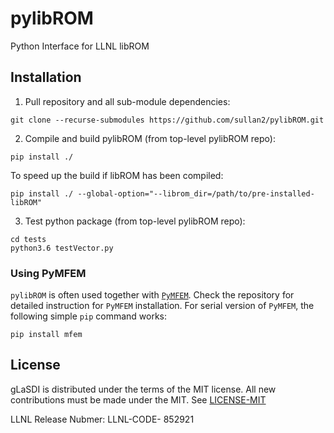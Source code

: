 # pylibROM
Python Interface for LLNL libROM 

## Installation

1. Pull repository and all sub-module dependencies:
  ```
  git clone --recurse-submodules https://github.com/sullan2/pylibROM.git
  ```

2. Compile and build pylibROM (from top-level pylibROM repo):
  ```
  pip install ./
  ```
  To speed up the build if libROM has been compiled:
  ```
  pip install ./ --global-option="--librom_dir=/path/to/pre-installed-libROM"
  ```  
  
3. Test python package (from top-level pylibROM repo):
  ```
  cd tests
  python3.6 testVector.py
  ```

### Using PyMFEM
`pylibROM` is often used together with [`PyMFEM`](https://github.com/mfem/PyMFEM).
Check the repository for detailed instruction for `PyMFEM` installation.
For serial version of `PyMFEM`, the following simple `pip` command works:
```
pip install mfem
```


## License
gLaSDI is distributed under the terms of the MIT license. All new contributions must be made under the MIT. See
[LICENSE-MIT](https://github.com/LLNL/pylibROM/blob/main/LICENSE)

LLNL Release Nubmer: LLNL-CODE- 852921
